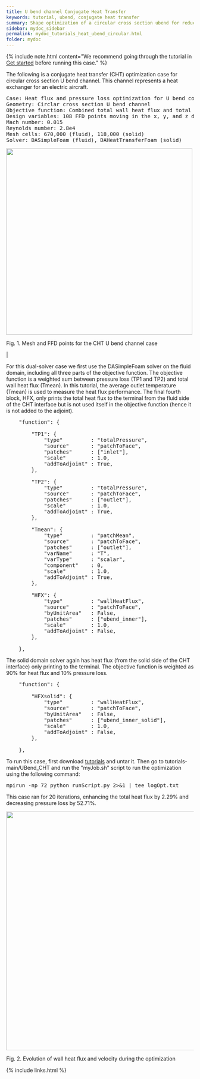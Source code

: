```yaml
---
title: U bend channel Conjugate Heat Transfer
keywords: tutorial, ubend, conjugate heat transfer
summary: Shape optimization of a circular cross section ubend for reducing pressure loss and enhancing total heat flux with conjugate heat transfer
sidebar: mydoc_sidebar
permalink: mydoc_tutorials_heat_ubend_circular.html
folder: mydoc
---
```


{% include note.html content="We recommend going through the tutorial in [Get started](mydoc_get_started_download_docker.html) before running this case." %}

The following is a conjugate heat transfer (CHT) optimization case for circular cross section U bend channel. This channel represents a heat exchanger for an electric aircraft. 

<pre>
Case: Heat flux and pressure loss optimization for U bend cooling channel
Geometry: Circlar cross section U bend channel
Objective function: Combined total wall heat flux and total pressure loss
Design variables: 108 FFD points moving in the x, y, and z directions
Mach number: 0.015
Reynolds number: 2.8e4
Mesh cells: 670,000 (fluid), 118,000 (solid)
Solver: DASimpleFoam (fluid), DAHeatTransferFoam (solid)
</pre>

<img src="{{ site.url }}{{ site.baseurl }}/images/tutorials/CHT_ubend_ffd.png" style="width:500px !important;" />

Fig. 1. Mesh and FFD points for the CHT U bend channel case

|

For this dual-solver case we first use the DASimpleFoam solver on the fluid domain, including all three parts of the objective function. The objective function is a weighted sum between pressure loss (TP1 and TP2) and total wall heat flux (Tmean). In this tutorial, the average outlet temperature (Tmean) is used to measure the heat flux performance. The final fourth block, HFX, only prints the total heat flux to the terminal from the fluid side of the CHT interface but is not used itself in the objective function (hence it is not added to the adjoint).

<pre>
    "function": {

        "TP1": {
            "type"         : "totalPressure",
            "source"       : "patchToFace",
            "patches"      : ["inlet"],
            "scale"        : 1.0,
            "addToAdjoint" : True,
        },

        "TP2": {
            "type"         : "totalPressure",
            "source"       : "patchToFace",
            "patches"      : ["outlet"],
            "scale"        : 1.0,
            "addToAdjoint" : True,
        },

        "Tmean": {
            "type"         : "patchMean",
            "source"       : "patchToFace",
            "patches"      : ["outlet"],
            "varName"      : "T",
            "varType"      : "scalar",
            "component"    : 0,
            "scale"        : 1.0,
            "addToAdjoint" : True,
        },

        "HFX": {
            "type"         : "wallHeatFlux",
            "source"       : "patchToFace",
            "byUnitArea"   : False,
            "patches"      : ["ubend_inner"],
            "scale"        : 1.0,
            "addToAdjoint" : False,
        },

    },
</pre>

The solid domain solver again has heat flux (from the solid side of the CHT interface) only printing to the terminal. The objective function is weighted as 90% for heat flux and 10% pressure loss.

<pre>
    "function": {

        "HFXsolid": {
            "type"         : "wallHeatFlux",
            "source"       : "patchToFace",
            "byUnitArea"   : False,
            "patches"      : ["ubend_inner_solid"],
            "scale"        : 1.0,
            "addToAdjoint" : False,
        },

    },
</pre>

To run this case, first download [tutorials](https://github.com/DAFoam/tutorials/archive/main.tar.gz) and untar it. Then go to tutorials-main/UBend_CHT and run the "myJob.sh" script to run the optimization using the following command:

<pre>
mpirun -np 72 python runScript.py 2>&1 | tee logOpt.txt
</pre>

This case ran for 20 iterations, enhancing the total heat flux by 2.29% and decreasing pressure loss by 52.71%.

<img src="{{ site.url }}{{ site.baseurl }}/images/tutorials/CHT_ubend.gif" width="640" />

Fig. 2. Evolution of wall heat flux and velocity during the optimization

{% include links.html %}
